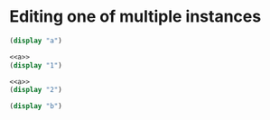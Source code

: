 # Editing one of multiple instances

``` {.scheme #a}
(display "a")
```

``` {.scheme file=a1.scm}
<<a>>
(display "1")
```

``` {.scheme file=a2.scm}
<<a>>
(display "2")
```

``` {.scheme file=b.scm}
(display "b")
```

